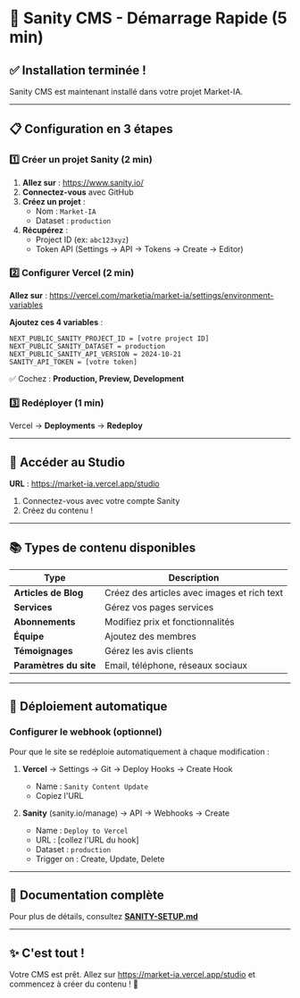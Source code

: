 # 🚀 Sanity CMS - Démarrage Rapide (5 min)

## ✅ Installation terminée !

Sanity CMS est maintenant installé dans votre projet Market-IA.

---

## 📋 Configuration en 3 étapes

### 1️⃣ Créer un projet Sanity (2 min)

1. **Allez sur** : https://www.sanity.io/
2. **Connectez-vous** avec GitHub
3. **Créez un projet** :
   - Nom : `Market-IA`
   - Dataset : `production`
4. **Récupérez** :
   - Project ID (ex: `abc123xyz`)
   - Token API (Settings → API → Tokens → Create → Editor)

### 2️⃣ Configurer Vercel (2 min)

**Allez sur** : https://vercel.com/marketia/market-ia/settings/environment-variables

**Ajoutez ces 4 variables** :

```
NEXT_PUBLIC_SANITY_PROJECT_ID = [votre project ID]
NEXT_PUBLIC_SANITY_DATASET = production
NEXT_PUBLIC_SANITY_API_VERSION = 2024-10-21
SANITY_API_TOKEN = [votre token]
```

✅ Cochez : **Production, Preview, Development**

### 3️⃣ Redéployer (1 min)

Vercel → **Deployments** → **Redeploy**

---

## 🎨 Accéder au Studio

**URL** : https://market-ia.vercel.app/studio

1. Connectez-vous avec votre compte Sanity
2. Créez du contenu !

---

## 📚 Types de contenu disponibles

| Type | Description |
|------|-------------|
| **Articles de Blog** | Créez des articles avec images et rich text |
| **Services** | Gérez vos pages services |
| **Abonnements** | Modifiez prix et fonctionnalités |
| **Équipe** | Ajoutez des membres |
| **Témoignages** | Gérez les avis clients |
| **Paramètres du site** | Email, téléphone, réseaux sociaux |

---

## 🔄 Déploiement automatique

### Configurer le webhook (optionnel)

Pour que le site se redéploie automatiquement à chaque modification :

1. **Vercel** → Settings → Git → Deploy Hooks → Create Hook
   - Name : `Sanity Content Update`
   - Copiez l'URL

2. **Sanity** (sanity.io/manage) → API → Webhooks → Create
   - Name : `Deploy to Vercel`
   - URL : [collez l'URL du hook]
   - Dataset : `production`
   - Trigger on : Create, Update, Delete

---

## 📖 Documentation complète

Pour plus de détails, consultez **[SANITY-SETUP.md](./SANITY-SETUP.md)**

---

## ✨ C'est tout !

Votre CMS est prêt. Allez sur https://market-ia.vercel.app/studio et commencez à créer du contenu ! 🎉
